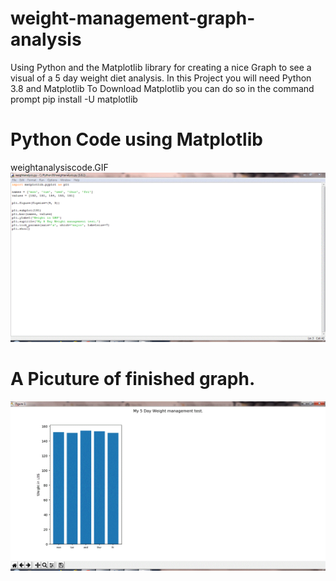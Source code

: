 # weight-management-graph-analysis
Using Python and the Matplotlib library for creating a nice Graph to see a visual of a 5 day weight diet analysis.
In this Project you will need Python 3.8 and Matplotlib
To Download Matplotlib you can do so in the command prompt pip install -U matplotlib

# Python Code using Matplotlib

weightanalysiscode.GIF
![Alt text](weightanalysiscode.GIF?raw=true)
# A Picuture of finished graph.
![Alt text](weightanalysispic.GIF?raw=true)
